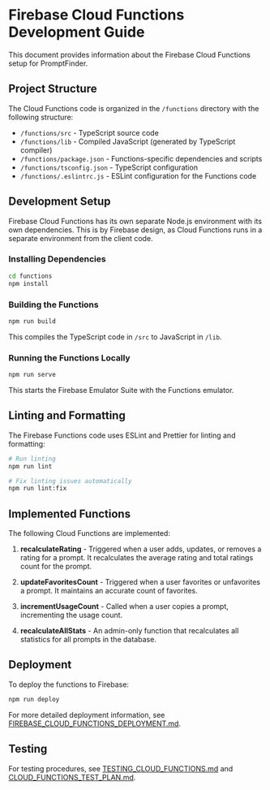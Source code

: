 # Firebase Cloud Functions Development Guide

This document provides information about the Firebase Cloud Functions setup for PromptFinder.

## Project Structure

The Cloud Functions code is organized in the `/functions` directory with the following structure:

- `/functions/src` - TypeScript source code
- `/functions/lib` - Compiled JavaScript (generated by TypeScript compiler)
- `/functions/package.json` - Functions-specific dependencies and scripts
- `/functions/tsconfig.json` - TypeScript configuration
- `/functions/.eslintrc.js` - ESLint configuration for the Functions code

## Development Setup

Firebase Cloud Functions has its own separate Node.js environment with its own dependencies. This is by Firebase design, as Cloud Functions runs in a separate environment from the client code.

### Installing Dependencies

```bash
cd functions
npm install
```

### Building the Functions

```bash
npm run build
```

This compiles the TypeScript code in `/src` to JavaScript in `/lib`.

### Running the Functions Locally

```bash
npm run serve
```

This starts the Firebase Emulator Suite with the Functions emulator.

## Linting and Formatting

The Firebase Functions code uses ESLint and Prettier for linting and formatting:

```bash
# Run linting
npm run lint

# Fix linting issues automatically
npm run lint:fix
```

## Implemented Functions

The following Cloud Functions are implemented:

1. **recalculateRating** - Triggered when a user adds, updates, or removes a rating for a prompt. It recalculates the average rating and total ratings count for the prompt.

2. **updateFavoritesCount** - Triggered when a user favorites or unfavorites a prompt. It maintains an accurate count of favorites.

3. **incrementUsageCount** - Called when a user copies a prompt, incrementing the usage count.

4. **recalculateAllStats** - An admin-only function that recalculates all statistics for all prompts in the database.

## Deployment

To deploy the functions to Firebase:

```bash
npm run deploy
```

For more detailed deployment information, see [FIREBASE_CLOUD_FUNCTIONS_DEPLOYMENT.md](/docs/FIREBASE_CLOUD_FUNCTIONS_DEPLOYMENT.md).

## Testing

For testing procedures, see [TESTING_CLOUD_FUNCTIONS.md](/docs/TESTING_CLOUD_FUNCTIONS.md) and [CLOUD_FUNCTIONS_TEST_PLAN.md](/docs/CLOUD_FUNCTIONS_TEST_PLAN.md).

